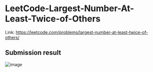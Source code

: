 # LeetCode-Largest-Number-At-Least-Twice-of-Others
Link: https://leetcode.com/problems/largest-number-at-least-twice-of-others/
## Submission result
![image](https://github.com/mgalang229/LeetCode-Largest-Number-At-Least-Twice-of-Others/assets/51401355/ac646363-4d7b-467e-bc2a-bad9cd1f6c52)
